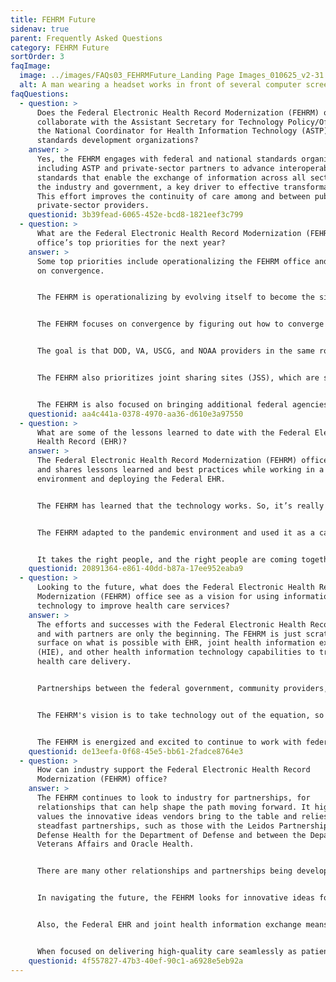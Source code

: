 ```yaml
---
title: FEHRM Future
sidenav: true
parent: Frequently Asked Questions
category: FEHRM Future
sortOrder: 3
faqImage:
  image: ../images/FAQs03_FEHRMFuture_Landing Page Images_010625_v2-31.png
  alt: A man wearing a headset works in front of several computer screens
faqQuestions:
  - question: >
      Does the Federal Electronic Health Record Modernization (FEHRM) office
      collaborate with the Assistant Secretary for Technology Policy/Office of
      the National Coordinator for Health Information Technology (ASTP) and
      standards development organizations?
    answer: >
      Yes, the FEHRM engages with federal and national standards organizations,
      including ASTP and private-sector partners to advance interoperability
      standards that enable the exchange of information across all sectors of
      the industry and government, a key driver to effective transformation.
      This effort improves the continuity of care among and between public and
      private-sector providers.
    questionid: 3b39fead-6065-452e-bcd8-1821eef3c799
  - question: >
      What are the Federal Electronic Health Record Modernization (FEHRM)
      office’s top priorities for the next year?
    answer: >
      Some top priorities include operationalizing the FEHRM office and focusing
      on convergence.


      The FEHRM is operationalizing by evolving itself to become the single provider of the Federal Electronic Health Record (EHR), providing a common set of capabilities across the health care industry.


      The FEHRM focuses on convergence by figuring out how to converge EHR workflows and configurations to streamline the patient experience. While the Department of Defense (DOD), Department of Veterans Affairs (VA), Department of Homeland Security's U.S. Coast Guard (USCG), and Department of Commerce's National Oceanic and Atmospheric Administration (NOAA) have unique clinical and business issues that differ based on their missions, the FEHRM focuses on converging DOD, VA, USCG, and NOAA clinical and business capabilities where appropriate. The FEHRM oversees configuration and content changes to the Federal EHR that are agreed on by the Departments through a joint FEHRM-facilitated decision-making process. 


      The goal is that DOD, VA, USCG, and NOAA providers in the same roles will have a common user experience with the Federal EHR defined by evidence-based best practice. Providers won't need to relearn things depending on where they provide care. From the patient perspective, this means health care will be delivered the same way regardless of where they get care. They have a consistent patient care experience. Convergence ultimately helps enable more standard workflows and practices to enhance clinical decision-making and health care. Workflows are the series of tasks required to complete a health care function (for example, ordering a medication). Standard workflows are considered best practices because they guide compliance with clinical best-care guidelines. Convergence helps determine the best workflow solutions that are safe, effective, and efficient.


      The FEHRM also prioritizes joint sharing sites (JSS), which are sites where DOD and VA share resources (like staff and facilities). Leading the deployment of the EHR JSS, the FEHRM has the potential to enable DOD and VA health care systems to work together in new ways to deliver health care to Service members, Veterans, and their families.


      The FEHRM is also focused on bringing additional federal agencies to the Federal EHR and determining what that looks like.
    questionid: aa4c441a-0378-4970-aa36-d610e3a97550
  - question: >
      What are some of the lessons learned to date with the Federal Electronic
      Health Record (EHR)?
    answer: >
      The Federal Electronic Health Record Modernization (FEHRM) office captures
      and shares lessons learned and best practices while working in a common
      environment and deploying the Federal EHR.


      The FEHRM has learned that the technology works. So, it’s really about change management—the processes, people, culture, training, and communications that need to be in place to be successful. The infrastructure also cannot be antiquated. It must be able to support the newer technologies.


      The FEHRM adapted to the pandemic environment and used it as a catalyst: How can the FEHRM do things better, smarter, and take advantage of tools at its disposal now?


      It takes the right people, and the right people are coming together every day. It takes a team. No individual or organization possesses all the expertise to make this a reality. The FEHRM will continue to build on the team.
    questionid: 20891364-e861-40dd-b87a-17ee952eaba9
  - question: >
      Looking to the future, what does the Federal Electronic Health Record
      Modernization (FEHRM) office see as a vision for using information
      technology to improve health care services?
    answer: >
      The efforts and successes with the Federal Electronic Health Record (EHR)
      and with partners are only the beginning. The FEHRM is just scratching the
      surface on what is possible with EHR, joint health information exchange
      (HIE), and other health information technology capabilities to transform
      health care delivery.


      Partnerships between the federal government, community providers, and commercial vendors will continue to be critical. These partnerships will drive integration, interoperability, and the best possible health care for all patients regardless of where they receive care and who provides it.


      The FEHRM's vision is to take technology out of the equation, so providers and administrators can make the best decisions together on care delivery. The office wants to remove technology as a barrier. It’s about getting the right data to the right person at the right time to make informed health care decisions.


      The FEHRM is energized and excited to continue to work with federal, community, and industry partners to improve health care for all beneficiaries. The possibilities are limitless now that there is a foundation in place.
    questionid: de13eefa-0f68-45e5-bb61-2fadce8764e3
  - question: >
      How can industry support the Federal Electronic Health Record
      Modernization (FEHRM) office?
    answer: >
      The FEHRM continues to look to industry for partnerships, for
      relationships that can help shape the path moving forward. It highly
      values the innovative ideas vendors bring to the table and relies on those
      steadfast partnerships, such as those with the Leidos Partnership for
      Defense Health for the Department of Defense and between the Department of
      Veterans Affairs and Oracle Health.


      There are many other relationships and partnerships being developed as the FEHRM looks toward new technologies and available capabilities.


      In navigating the future, the FEHRM looks for innovative ideas for improving the patient experience and enhancing the quality of care delivery during this time. For example, how does the FEHRM implement the electronic health record (EHR) and deliver technology at the frontlines of care—whether it’s in theater, in rural America, or while a patient is being transported?


      Also, the Federal EHR and joint health information exchange means providers now have access to more information about their patients than ever before to make the best care decisions. The FEHRM needs to make sure this data is usable and built into provider workflows. It needs vendor engagement to do this.


      When focused on delivering high-quality care seamlessly as patients move from one delivery system to another, innovation, integrating new capabilities through expanded partnerships, and collaboration will move things ahead.
    questionid: 4f557827-47b3-40ef-90c1-a6928e5eb92a
---
```

